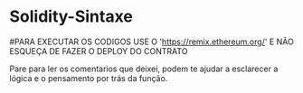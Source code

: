 # Solidity-Sintaxe

#PARA EXECUTAR OS CODIGOS USE O 'https://remix.ethereum.org/' E NÃO ESQUEÇA DE FAZER O DEPLOY DO CONTRATO

Pare para ler os comentarios que deixei, podem te ajudar a esclarecer a lógica e o pensamento por trás da função.
